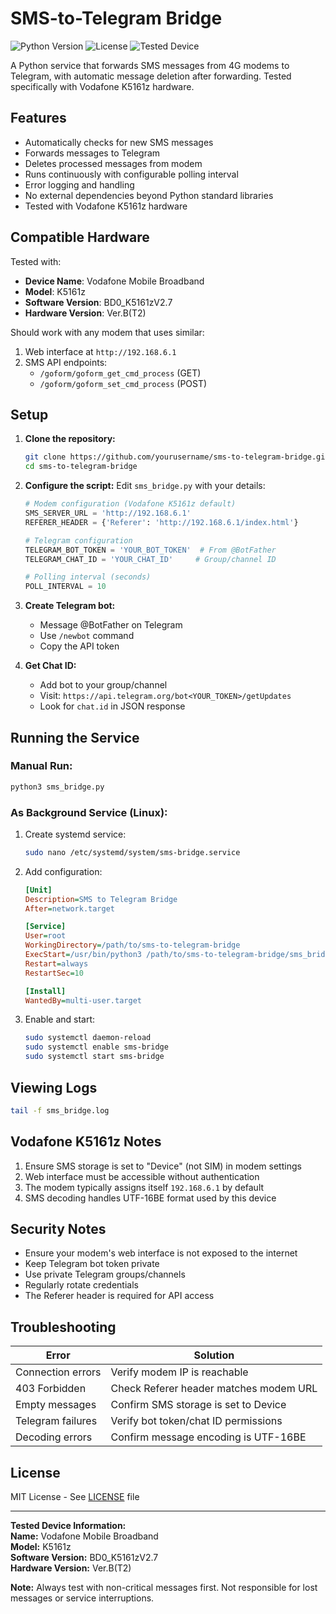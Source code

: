 # SMS-to-Telegram Bridge

![Python Version](https://img.shields.io/badge/Python-3.7+-blue.svg)
![License](https://img.shields.io/badge/License-MIT-green.svg)
![Tested Device](https://img.shields.io/badge/Tested%20Device-Vodafone%20K5161z-brightgreen.svg)

A Python service that forwards SMS messages from 4G modems to Telegram, with automatic message deletion after forwarding. Tested specifically with Vodafone K5161z hardware.

## Features

- Automatically checks for new SMS messages
- Forwards messages to Telegram
- Deletes processed messages from modem
- Runs continuously with configurable polling interval
- Error logging and handling
- No external dependencies beyond Python standard libraries
- Tested with Vodafone K5161z hardware

## Compatible Hardware
Tested with:
- **Device Name**: Vodafone Mobile Broadband
- **Model**: K5161z
- **Software Version**: BD0_K5161zV2.7
- **Hardware Version**: Ver.B(T2)

Should work with any modem that uses similar:
1. Web interface at `http://192.168.6.1`
2. SMS API endpoints:
   - `/goform/goform_get_cmd_process` (GET)
   - `/goform/goform_set_cmd_process` (POST)

## Setup

1. **Clone the repository:**
   ```bash
   git clone https://github.com/yourusername/sms-to-telegram-bridge.git
   cd sms-to-telegram-bridge
   ```

2. **Configure the script:**
   Edit `sms_bridge.py` with your details:
   ```python
   # Modem configuration (Vodafone K5161z default)
   SMS_SERVER_URL = 'http://192.168.6.1'
   REFERER_HEADER = {'Referer': 'http://192.168.6.1/index.html'}
   
   # Telegram configuration
   TELEGRAM_BOT_TOKEN = 'YOUR_BOT_TOKEN'  # From @BotFather
   TELEGRAM_CHAT_ID = 'YOUR_CHAT_ID'     # Group/channel ID
   
   # Polling interval (seconds)
   POLL_INTERVAL = 10
   ```

3. **Create Telegram bot:**
   - Message @BotFather on Telegram
   - Use `/newbot` command
   - Copy the API token

4. **Get Chat ID:**
   - Add bot to your group/channel
   - Visit: `https://api.telegram.org/bot<YOUR_TOKEN>/getUpdates`
   - Look for `chat.id` in JSON response

## Running the Service

### Manual Run:
```bash
python3 sms_bridge.py
```

### As Background Service (Linux):
1. Create systemd service:
   ```bash
   sudo nano /etc/systemd/system/sms-bridge.service
   ```
2. Add configuration:
   ```ini
   [Unit]
   Description=SMS to Telegram Bridge
   After=network.target

   [Service]
   User=root
   WorkingDirectory=/path/to/sms-to-telegram-bridge
   ExecStart=/usr/bin/python3 /path/to/sms-to-telegram-bridge/sms_bridge.py
   Restart=always
   RestartSec=10

   [Install]
   WantedBy=multi-user.target
   ```
3. Enable and start:
   ```bash
   sudo systemctl daemon-reload
   sudo systemctl enable sms-bridge
   sudo systemctl start sms-bridge
   ```

## Viewing Logs
```bash
tail -f sms_bridge.log
```

## Vodafone K5161z Notes
1. Ensure SMS storage is set to "Device" (not SIM) in modem settings
2. Web interface must be accessible without authentication
3. The modem typically assigns itself `192.168.6.1` by default
4. SMS decoding handles UTF-16BE format used by this device

## Security Notes
- Ensure your modem's web interface is not exposed to the internet
- Keep Telegram bot token private
- Use private Telegram groups/channels
- Regularly rotate credentials
- The Referer header is required for API access

## Troubleshooting
| Error | Solution |
|-------|----------|
| Connection errors | Verify modem IP is reachable |
| 403 Forbidden | Check Referer header matches modem URL |
| Empty messages | Confirm SMS storage is set to Device |
| Telegram failures | Verify bot token/chat ID permissions |
| Decoding errors | Confirm message encoding is UTF-16BE |

## License
MIT License - See [LICENSE](LICENSE) file

---

**Tested Device Information:**  
**Name:** Vodafone Mobile Broadband  
**Model:** K5161z  
**Software Version:** BD0_K5161zV2.7  
**Hardware Version:** Ver.B(T2)  

**Note:** Always test with non-critical messages first. Not responsible for lost messages or service interruptions.
